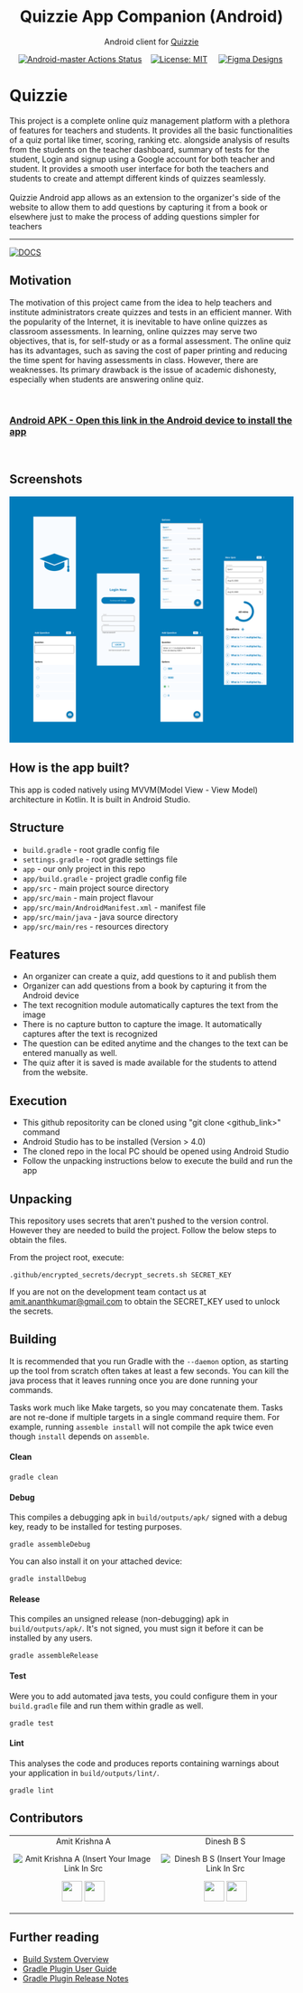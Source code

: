 <h1 align="center"> Quizzie App Companion (Android)</h1>

<p align="center"> 
	Android client for <a href="https://github.com/Quizzie-SE">Quizzie</a>
</p>

&nbsp;&nbsp;&nbsp; [![Android-master Actions Status](https://github.com/Quizzie-SE/Quizzie-Android-Companion/actions/workflows/build.yml/badge.svg?branch=main)](https://github.com/Quizzie-SE/Quizzie-Android-Companion/actions) &nbsp;&nbsp;&nbsp;[![License: MIT](https://img.shields.io/badge/License-MIT-green.svg)](https://github.com/ACM-VIT/ACM-internals-Android/blob/main/LICENSE) &nbsp;&nbsp;&nbsp; [![Figma Designs](https://img.shields.io/badge/Design-Figma-important)](https://www.figma.com/file/DVmaGUkqTTvJ2VQEaDfJGK/Quizzie-Android?node-id=0%3A1)

# Quizzie

This project is a complete online quiz management platform with a plethora of features for teachers and students. It provides all the basic functionalities of a quiz portal like timer, scoring, ranking etc. alongside analysis of results from the students on the teacher dashboard, summary of tests for the student, Login and signup using a Google account for both teacher and student. It provides a smooth user interface for both the teachers and students to create and attempt different kinds of quizzes seamlessly. 
<br><br>
Quizzie Android app allows as an extension to the organizer's side of the website to allow them to add questions by capturing it from a book or elsewhere just to make the process of adding questions simpler for teachers

---
[![DOCS](https://img.shields.io/badge/Documentation-see%20docs-green?style=flat-square&logo=appveyor)](https://documenter.getpostman.com/view/10968840/SzzoZF12)


## Motivation
  The motivation of this project came from the idea to help teachers and institute administrators create quizzes and tests in an efficient manner. With the popularity of the Internet, it is inevitable to have online quizzes as classroom assessments. In learning, online quizzes may serve two objectives, that is, for self-study or as a formal assessment. The online quiz has its advantages, such as saving the cost of paper printing and reducing the time spent for having assessments in class. However, there are weaknesses. Its primary drawback is the issue of academic dishonesty, especially when students are answering online quiz.

<br>

### [Android APK - Open this link in the Android device to install the app](https://drive.google.com/file/d/1xkUSU42fkIFWYrAX0bFsM6yKXx7bJ1--/view?usp=sharing)
<br>


## Screenshots
![Quizzie Screenshots](screenshots/quizzie_app.png)

## How is the app built?
This app is coded natively using MVVM(Model View - View Model) architecture in Kotlin. It is built in Android Studio.

## Structure

* `build.gradle` - root gradle config file
* `settings.gradle` - root gradle settings file
* `app` - our only project in this repo
* `app/build.gradle` - project gradle config file
* `app/src` - main project source directory
* `app/src/main` - main project flavour
* `app/src/main/AndroidManifest.xml` - manifest file
* `app/src/main/java` - java source directory
* `app/src/main/res` - resources directory

## Features

* An organizer can create a quiz, add questions to it and publish them
* Organizer can add questions from a book by capturing it from the Android device
* The text recognition module automatically captures the text from the image
* There is no capture button to capture the image. It automatically captures after the text is recognized
* The question can be edited anytime and the changes to the text can be entered manually as well.
* The quiz after it is saved is made available for the students to attend from the website.

## Execution

* This github repositority can be cloned using "git clone <github_link>" command
* Android Studio has to be installed (Version > 4.0)
* The cloned repo in the local PC should be opened using Android Studio
* Follow the unpacking instructions below to execute the build and run the app

## Unpacking

This repository uses secrets that aren't pushed to the version control. However they are needed to build the project. Follow the below steps to obtain the files.

From the project root, execute:

```
.github/encrypted_secrets/decrypt_secrets.sh SECRET_KEY
```

If you are not on the development team contact us at amit.ananthkumar@gmail.com to obtain the SECRET_KEY used to unlock the secrets.

## Building

It is recommended that you run Gradle with the `--daemon` option, as starting
up the tool from scratch often takes at least a few seconds. You can kill the
java process that it leaves running once you are done running your commands.

Tasks work much like Make targets, so you may concatenate them. Tasks are not
re-done if multiple targets in a single command require them. For example,
running `assemble install` will not compile the apk twice even though
`install` depends on `assemble`.

#### Clean

	gradle clean

#### Debug

This compiles a debugging apk in `build/outputs/apk/` signed with a debug key,
ready to be installed for testing purposes.

	gradle assembleDebug

You can also install it on your attached device:

	gradle installDebug

#### Release

This compiles an unsigned release (non-debugging) apk in `build/outputs/apk/`.
It's not signed, you must sign it before it can be installed by any users.

	gradle assembleRelease

#### Test

Were you to add automated java tests, you could configure them in your
`build.gradle` file and run them within gradle as well.

	gradle test

#### Lint

This analyses the code and produces reports containing warnings about your
application in `build/outputs/lint/`.

	gradle lint

## Contributors
<table>
<tr align="center">

<td>
Amit Krishna A
<p align="center">
<img src = "https://i.ibb.co/DwLYR0X/amit.png" width="150" height="150" alt="Amit Krishna A (Insert Your Image Link In Src">
</p>
<p align="center">
<a href = "https://github.com/akri16"><img src = "http://www.iconninja.com/files/241/825/211/round-collaboration-social-github-code-circle-network-icon.svg" width="36" height = "36"/></a>
<a href = "https://www.linkedin.com/in/akri16/">
<img src = "http://www.iconninja.com/files/863/607/751/network-linkedin-social-connection-circular-circle-media-icon.svg" width="36" height="36"/>
</a>
</p>
</td>

<td>
Dinesh B S
<p align="center">
<img src = "https://i.ibb.co/kxLPy5G/dinesh-pic.jpg" width="150" height="150" alt="Dinesh B S (Insert Your Image Link In Src">
</p>
<p align="center">
<a href = "https://github.com/DineshBS44"><img src = "http://www.iconninja.com/files/241/825/211/round-collaboration-social-github-code-circle-network-icon.svg" width="36" height = "36"/></a>
<a href = "https://www.linkedin.com/in/dinesh-b-s-197983192/">
<img src = "http://www.iconninja.com/files/863/607/751/network-linkedin-social-connection-circular-circle-media-icon.svg" width="36" height="36"/>
</a>
</p>
</td>

</tr>
  </table>


## Further reading

* [Build System Overview](https://developer.android.com/sdk/installing/studio-build.html)
* [Gradle Plugin User Guide](http://tools.android.com/tech-docs/new-build-system/user-guide)
* [Gradle Plugin Release Notes](http://tools.android.com/tech-docs/new-build-system)
